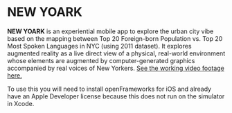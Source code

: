 # NEW YOARK

**NEW YOARK** is an experiential mobile app to explore the urban city vibe based on the mapping between Top 20 Foreign-born Population vs. Top 20 Most Spoken Languages in NYC (using 2011 dataset). It explores augmented reality as a live direct view of a physical, real-world environment whose elements are augmented by computer-generated graphics accompanied by real voices of New Yorkers.
[See the working video footage here.](https://vimeo.com/127382769) 

To use this you will need to install openFrameworks for iOS and already have an Apple Developer license because this does not run on the simulator in Xcode.